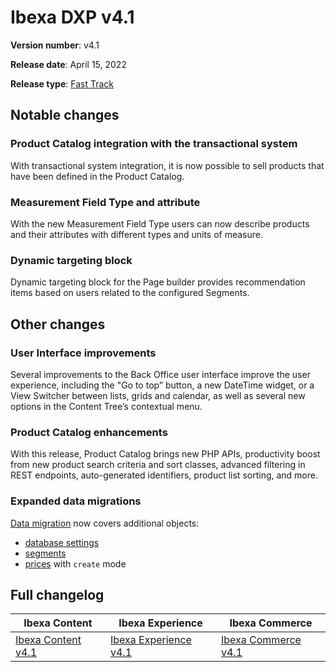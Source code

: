 # Ibexa DXP v4.1

**Version number**: v4.1

**Release date**: April 15, 2022

**Release type**: [Fast Track](../community_resources/release_process.md#release-process)

## Notable changes

### Product Catalog integration with the transactional system

With transactional system integration, it is now possible to sell products that have been defined in the Product Catalog.
  
### Measurement Field Type and attribute

With the new Measurement Field Type users can now describe products and their attributes with different types and units of measure.

### Dynamic targeting block

Dynamic targeting block for the Page builder provides recommendation items based on users related to the configured Segments.

## Other changes

### User Interface improvements

Several improvements to the Back Office user interface improve the user experience, including the "Go to top” button, a new DateTime widget, or a View Switcher between lists, grids and calendar, as well as several new options in the Content Tree’s contextual menu.

### Product Catalog enhancements

With this release, Product Catalog brings new PHP APIs, productivity boost from new product search criteria and sort classes, advanced filtering in REST endpoints, auto-generated identifiers, product list sorting, and more.

### Expanded data migrations

[Data migration](../guide/data_migration/data_migration.md) now covers additional objects:

- [database settings](https://doc.ibexa.co/en/4.1/guide/data_migration/importing_data/#settings)
- [segments](https://doc.ibexa.co/en/4.1/guide/data_migration/importing_data/#segments)
- [prices](https://doc.ibexa.co/en/4.1/guide/data_migration/importing_data/#prices) with `create` mode

## Full changelog

| Ibexa Content  | Ibexa Experience  | Ibexa Commerce |
|--------------|------------|------------|
| [Ibexa Content v4.1](https://github.com/ibexa/content/releases/tag/v4.1.0) | [Ibexa Experience v4.1](https://github.com/ibexa/experience/releases/tag/v4.1.0) | [Ibexa Commerce v4.1](https://github.com/ibexa/commerce/releases/tag/v4.1.0)
